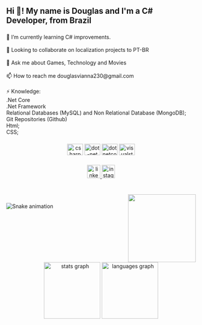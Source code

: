 <h2 align="left">Hi 👋! My name is Douglas and I'm a C# Developer, from Brazil</h2>

###

<p align="left">🌱 I’m currently learning C# improvements.<br><br>👯 Looking to collaborate on localization projects to PT-BR<br><br>💬 Ask me about Games, Technology and Movies<br><br>📫 How to reach me douglasvianna230@gmail.com<br><br>⚡ Knowledge:<br>.Net Core<br>.Net Framework<br>Relational Databases (MySQL) and Non Relational Database (MongoDB);<br>Git Repositories (Github)<br>Html;<br>CSS;</p>

###

<div align="center">
  <img src="https://cdn.jsdelivr.net/gh/devicons/devicon/icons/csharp/csharp-original.svg" height="30" width="42" alt="csharp logo"  />
  <img src="https://cdn.jsdelivr.net/gh/devicons/devicon/icons/dot-net/dot-net-plain-wordmark.svg" height="30" width="42" alt="dot-net logo"  />
  <img src="https://cdn.jsdelivr.net/gh/devicons/devicon/icons/dotnetcore/dotnetcore-original.svg" height="30" width="42" alt="dotnetcore logo"  />
  <img src="https://cdn.jsdelivr.net/gh/devicons/devicon/icons/visualstudio/visualstudio-plain.svg" height="30" width="42" alt="visualstudio logo"  />
</div>

###

<div align="center">
  <a href="https://www.linkedin.com/in/douglas-vianna/" target="_blank">
    <img src="https://img.shields.io/static/v1?message=LinkedIn&logo=linkedin&label=&color=0077B5&logoColor=white&labelColor=&style=for-the-badge" height="35" alt="linkedin logo"  />
  </a>
  <a href="https://www.instagram.com/douglaovianna/" target="_blank">
    <img src="https://img.shields.io/static/v1?message=Instagram&logo=instagram&label=&color=E4405F&logoColor=white&labelColor=&style=for-the-badge" height="35" alt="instagram logo"  />
  </a>
</div>

###

<br clear="both">

<img align="right" height="180" src="https://c.tenor.com/LKUn-5uzK4UAAAAM/megumin-anime.gif"  />

###

<img href="https://raw.githubusercontent.com/dgsmiley18/dgsmiley18/blob/output/snake.svg" alt="Snake animation" />

###

<br clear="both">

<div align="center">
  <img src="https://github-readme-stats.vercel.app/api?hide_title=false&hide_rank=false&show_icons=true&include_all_commits=true&count_private=true&disable_animations=false&theme=codeSTACKr&locale=en&hide_border=false&username=dgsmiley18" height="150" alt="stats graph"  />
  <img src="https://github-readme-stats.vercel.app/api/top-langs?locale=en&hide_title=false&layout=compact&card_width=320&langs_count=5&theme=codeSTACKr&hide_border=false&username=dgsmiley18" height="150" alt="languages graph"  />
</div>

###
